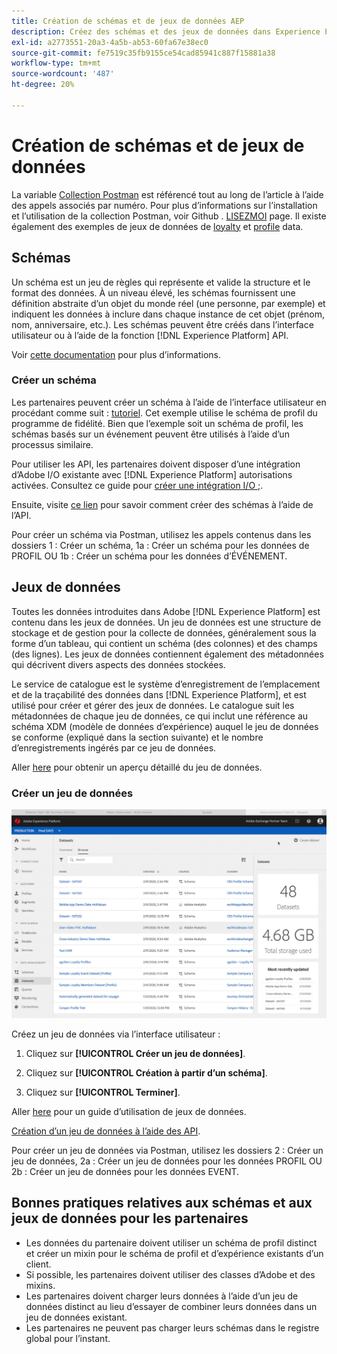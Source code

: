 ```yaml
---
title: Création de schémas et de jeux de données AEP
description: Créez des schémas et des jeux de données dans Experience Platform.
exl-id: a2773551-20a3-4a5b-ab53-60fa67e38ec0
source-git-commit: fe7519c35fb9155ce54cad85941c887f15881a38
workflow-type: tm+mt
source-wordcount: '487'
ht-degree: 20%

---
```


# Création de schémas et de jeux de données

La variable [Collection Postman](https://github.com/Adobe-Marketing-Cloud/exchange-aep-profile-integration-postman) est référencé tout au long de l’article à l’aide des appels associés par numéro. Pour plus d’informations sur l’installation et l’utilisation de la collection Postman, voir Github . [LISEZMOI](https://github.com/Adobe-Marketing-Cloud/exchange-aep-profile-integration-postman/blob/master/README.md) page. Il existe également des exemples de jeux de données de [loyalty](https://github.com/Adobe-Marketing-Cloud/exchange-aep-profile-integration-postman/blob/master/AEP%20loyalty%20events.json) et [profile](https://github.com/Adobe-Marketing-Cloud/exchange-aep-profile-integration-postman/blob/master/AEP%20loyalty%20profiles.json) data.

## Schémas

Un schéma est un jeu de règles qui représente et valide la structure et le format des données. À un niveau élevé, les schémas fournissent une définition abstraite d’un objet du monde réel (une personne, par exemple) et indiquent les données à inclure dans chaque instance de cet objet (prénom, nom, anniversaire, etc.). Les schémas peuvent être créés dans l’interface utilisateur ou à l’aide de la fonction [!DNL Experience Platform] API.

Voir [cette documentation](https://www.adobe.io/apis/experienceplatform/home/xdm/xdmservices.html#!api-specification/markdown/narrative/technical_overview/schema_registry/schema_composition/schema_composition.md) pour plus d’informations.

### Créer un schéma

Les partenaires peuvent créer un schéma à l’aide de l’interface utilisateur en procédant comme suit : [tutoriel](https://docs.adobe.com/content/help/fr-FR/experience-platform/xdm/tutorials/create-schema-ui.html). Cet exemple utilise le schéma de profil du programme de fidélité. Bien que l’exemple soit un schéma de profil, les schémas basés sur un événement peuvent être utilisés à l’aide d’un processus similaire.

Pour utiliser les API, les partenaires doivent disposer d’une intégration d’Adobe I/O existante avec [!DNL Experience Platform] autorisations activées. Consultez ce guide pour [créer une intégration I/O ;](https://docs.adobe.com/content/help/fr-FR/experience-platform/tutorials/home.html#!api-specification/markdown/narrative/tutorials/authenticate_to_acp_tutorial/authenticate_to_acp_tutorial.md).

Ensuite, visite [ce lien](https://docs.adobe.com/content/help/en/experience-platform/xdm/tutorials/create-schema-api.html) pour savoir comment créer des schémas à l’aide de l’API.

Pour créer un schéma via Postman, utilisez les appels contenus dans les dossiers 1 : Créer un schéma, 1a : Créer un schéma pour les données de PROFIL OU 1b : Créer un schéma pour les données d’ÉVÉNEMENT.

## Jeux de données

Toutes les données introduites dans Adobe [!DNL Experience Platform] est contenu dans les jeux de données. Un jeu de données est une structure de stockage et de gestion pour la collecte de données, généralement sous la forme d’un tableau, qui contient un schéma (des colonnes) et des champs (des lignes). Les jeux de données contiennent également des métadonnées qui décrivent divers aspects des données stockées.

Le service de catalogue est le système d’enregistrement de l’emplacement et de la traçabilité des données dans [!DNL Experience Platform], et est utilisé pour créer et gérer des jeux de données. Le catalogue suit les métadonnées de chaque jeu de données, ce qui inclut une référence au schéma XDM (modèle de données d’expérience) auquel le jeu de données se conforme (expliqué dans la section suivante) et le nombre d’enregistrements ingérés par ce jeu de données.

Aller [here](https://docs.adobe.com/content/help/en/experience-platform/catalog/datasets/overview.html) pour obtenir un aperçu détaillé du jeu de données.

### Créer un jeu de données

![Création d’un jeu de données animé](images/creating_a_dataset.gif)

<!-- 
We don't yet support hover text in images (and we render it poorly when included). I removed "Creating a Dataset" from the above image link. We can add it back when we support it (Summer 2020?) -Bob
-->

Créez un jeu de données via l’interface utilisateur :

1. Cliquez sur **[!UICONTROL Créer un jeu de données]**.

1. Cliquez sur **[!UICONTROL Création à partir d’un schéma]**.

1. Cliquez sur **[!UICONTROL Terminer]**.

Aller [here](https://docs.adobe.com/content/help/en/experience-platform/catalog/datasets/user-guide.html) pour un guide d’utilisation de jeux de données.

[Création d’un jeu de données à l’aide des API](https://docs.adobe.com/content/help/en/experience-platform/catalog/datasets/create.html).

Pour créer un jeu de données via Postman, utilisez les dossiers 2 : Créer un jeu de données, 2a : Créer un jeu de données pour les données PROFIL OU 2b : Créer un jeu de données pour les données EVENT.

## Bonnes pratiques relatives aux schémas et aux jeux de données pour les partenaires

* Les données du partenaire doivent utiliser un schéma de profil distinct et créer un mixin pour le schéma de profil et d’expérience existants d’un client.
* Si possible, les partenaires doivent utiliser des classes d’Adobe et des mixins.
* Les partenaires doivent charger leurs données à l’aide d’un jeu de données distinct au lieu d’essayer de combiner leurs données dans un jeu de données existant.
* Les partenaires ne peuvent pas charger leurs schémas dans le registre global pour l’instant.
